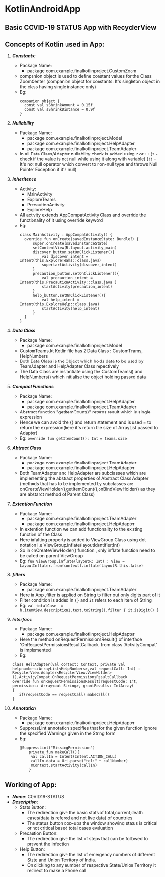 # KotlinAndroidApp
## Basic COVID-19 STATUS App with RecyclerView
## Concepts of Kotlin used in App:
1. ***Constants:***
	- Package Name: 
	  	- package com.example.finalkotlinproject.CustomZoom
	- companion object is used to define constant values for the Class ZoomCenter
	  (companion object for constants: It's singleton object in the class having single instance only)
	- Eg:
	  ```
	  companion object {
        const val sShrinkAmount = 0.15f
        const val sShrinkDistance = 0.9f
      }
	  ```
2. ***Nullability***
	- Package Name:
	  	- package com.example.finalkotlinproject.Model
	  	- package com.example.finalkotlinproject.HelpAdapter
	  	- package com.example.finalkotlinproject.TeamAdapter
	- In all Data Class/Adapter nullability check is added using `?` or `!!`
	  (`?` - check if the value is not null while using it along with variable)
	  (`!!` - It's not null operator which convert to non-null type and throws Null Pointer Exception if it's null) 

3. ***Inheritence***
	- Activity:
	  	- MainActivity
	  	- ExploreTeams
	  	- PrecautionActivity
	  	- ExploreHelp
	- All activity extends AppCompatActivity Class and override the functionality of it using override keyword
	- Eg:
	  ```
	  class MainActivity : AppCompatActivity() {
    	override fun onCreate(savedInstanceState: Bundle?) {
        	super.onCreate(savedInstanceState)
        	setContentView(R.layout.activity_main)
        	discover_button.setOnClickListener(){
            	val discover_intent = Intent(this,ExploreTeams::class.java)
            	supertartActivity(discover_intent)
        	}
        	precaution_button.setOnClickListener(){
            	val precaution_intent = Intent(this,PrecautionActivity::class.java )
            	startActivity(precaution_intent)
        	}
        	help_button.setOnClickListener(){
            	val help_intent = Intent(this,ExploreHelp::class.java)
            	startActivity(help_intent)
        	}
        }
      }
      ```
4. ***Data Class***
	- Package Name:
	  	- package com.example.finalkotlinproject.Model
    - CustomTeams.kt Kotlin file has 2 Data Class : CustomTeams, HelpNumbers
    - Both Data Class is the Object which holds data to be used by TeamAdapter and HelpAdapter Class repectively
    - The Data Class are instantiate using the CustomTeams(<data>) and HelpNumbers(<data>) which initialise the object holding passed data

5. ***Compact Functions***
	- Package Name:
	  	- package com.example.finalkotlinproject.HelpAdapter
	  	- package com.example.finalkotlinproject.TeamAdapter
    - Abstract function "getItemCount()" returns result which is single expression 
    - Hence we can avoid the {} and return statement and is used = to return the expression(here it's return the size of ArrayList passed to Adapter) 
    - Eg:
      `override fun getItemCount(): Int = teams.size`  

6. ***Abtract Class***
	- Package Name:
		- package com.example.finalkotlinproject.TeamAdapter
		- package com.example.finalkotlinproject.HelpAdapter
	- Both TeamAdapter and HelpAdapter are subclasses which are implementing the abstract properties of Abstract Class Adapter
	  (methods that has to be implemented by subclasses are onCreateViewHolder(),getItemCount(),onBindViewHolder() as they are abstarct method of Parent Class)

7. ***Extention Function***
    - Package Name:
      	- package com.example.finalkotlinproject.TeamAdapter
	  	- package com.example.finalkotlinproject.HelpAdapter
	- In extention function we can add functionality to the existing function of the Class
	- Here infalting property is added to ViewGroup Class using dot notation i.e ViewGroup.inflate(layoutIdentifier:Int)
	- So in onCreateViewHolder() function , only inflate function need to be called on parent ViewGroup	      
    - Eg: 
      `fun ViewGroup.inflate(layoutR: Int) : View = LayoutInflater.from(context).inflate(layoutR,this,false)`

8. ***filters***
    - Package Name:
      - package com.example.finalkotlinproject.TeamAdapter
    - Here in App ,filter is applied on String to filter out only digits part of it
    - Filter condition is added in `{}` and `it` refers to each item of String
    - Eg:
      `val totalCase  = h.itemView.description1.text.toString().filter { it.isDigit() }`
9. ***Interface***
	- Package Name:
	    - package com.example.finalkotlinproject.HelpAdapter
	- Here the method onRequestPermissionsResult() of interface 'OnRequestPermissionsResultCallback' from class 'ActivityCompat' is implemented
	- Eg:
	```
	class HelpAdapter(val context: Context, private val helpnumbers:ArrayList<HelpNumbers>,val requestCall: Int) :  RecyclerView.Adapter<RecyclerView.ViewHolder>(),ActivityCompat.OnRequestPermissionsResultCallback
	override fun onRequestPermissionsResult(requestCode: Int, permissions: Array<out String>, grantResults: IntArray)        
	{
	   if(requestCode == requestCall) makeCall()
	}
	```

10. ***Annotation***
	- Package Name: 
	    - package com.example.finalkotlinproject.HelpAdapter
	- SuppressLint annotation specifies that for the given function ignore the specified Warnings given in the String form
	- Eg:
	  ```
	  @SuppressLint("MissingPermission")
          private fun makeCall(){
           val callIn = Intent(Intent.ACTION_CALL)
           callIn.data = Uri.parse("tel:" + callNumber)
           mContext.startActivity(callIn)
          }
	  ```

## Working of App:

- ***Name***: COVID19-STATUS
- ***Description***:
  - Stats Button:
    - The redirection give the basic stats of total,current,death cases(data is refered and not live data) of countries
    - The status button pop-ups the window showing status is critical or not critical based total cases evaluation
  - Precaution Button:
    - The redirection give the list of steps that can be followed to prevent the infection
  - Help Button:
    - The redirection give the list of emergency numbers of different State and Union Territory of India. 
    - On clicking to any number of respective State/Union Territory it redirect to make a Phone call
